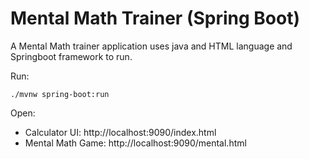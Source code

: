 # Mental Math Trainer (Spring Boot)

A Mental Math trainer application uses java and HTML language and Springboot framework to run.

Run:
```
./mvnw spring-boot:run
```

Open:
- Calculator UI: http://localhost:9090/index.html
- Mental Math Game: http://localhost:9090/mental.html
